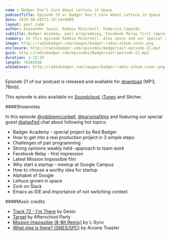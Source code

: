 ```yaml
---
name : Badger Don’t Care About Lettuce in Space
podcastTitle: Episode 21 or Badger Don't Care About Lettuce in Space
date: 2015-08-20T21:18:14+0000
layout: post.jade
author: Alexander Savin, Robbie McCorkell, Federico Capaldo
subtitle: Badger Academy, pair programming, Facebook Relay first impressions, startup talks at Google Campus, how to choose worthy idea for a startup, Zork on Slack, Emacs as IDE
summary: In this episode Robbie Mccorkell, Alex Savin and our special guest Federico Capaldo talk about Badger Academy, challenges of pair programming, Facebook Relay first impressions, startup talks at Google Campus, how to choose worthy idea for a startup, solving Zork on Slack and using Emacs as primary IDE. For full shownotes and links check our website http://www.radiobadger.com
image: http://radiobadger.com/images/badger-radio-album-cover.png
enclosure: http://radiobadger.com/episodes/Badgercast-episode-21.mp3
guid: http://radiobadger.com/episodes/Badgercast-episode-21.mp3
duration: 1:12:23
length: 78383540
albumCover: http://radiobadger.com/images/badger-radio-album-cover.png
---
```


Episode 21 of our podcast is released and available for [download](http://radiobadger.com/episodes/Badgercast-episode-21.mp3) (MP3, 78mb).

This episode is also available on [Soundcloud](https://soundcloud.com/radiobadger/radio-badger-episode-21), [iTunes](https://itunes.apple.com/gb/podcast/radio-badger-tech-podcast/id918884643?mt=2) and Sticher.

####Shownotes

In this episode [@robbiemccorkell](https://twitter.com/robbiemccorkell), [@karismafilms](https://twitter.com/karismafilms) and featuring our special guest [@algoFed](https://twitter.com/algofed) chat about following hot topics:

* Badger Academy - special project by Red Badger
* How to get into a real production project in 3 simple steps
* Challenges of pair programming
* Strong opinions weakly held -approach to team work
* Facebook Relay - first impression
* Latest Mission Impossible film
* Why start a startup - meetup at Google Campus
* How to choose a worthy idea for startup
* Alphabet of Google
* Lettuce grown in space
* Zork on Slack
* Emacs as IDE and importance of not switching context


####Music credits

* [Track 72 - I'm There](https://soundcloud.com/desto-10/track-72-im-there) by Desto
* [Target](https://soundcloud.com/asp8bit/target) by Afterschool Party
* [Mission impossible (8-Bit Remix)](https://soundcloud.com/l-sync/mission-impossible-8-bit-remix) by L-Sync
* [What else is there? (SNES/SPC)](https://soundcloud.com/arcane-toaster/what-else-is-there-snesspc) by Arcane Toaster

